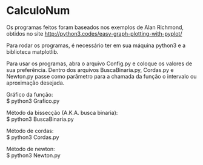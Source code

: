 # CalculoNum

Os programas feitos foram baseados nos exemplos de Alan Richmond, obtidos no site http://python3.codes/easy-graph-plotting-with-pyplot/

Para rodar os programas, é necessário ter em sua máquina python3 e a biblioteca matplotlib.


Para usar os programas, abra o arquivo Config.py e coloque os valores de sua preferência.
Dentro dos arquivos BuscaBinaria.py, Cordas.py e Newton.py passe como parâmetro para
a chamada da função o intervalo ou aproximação desejada.  

Gráfico da função:  
$ python3 Grafico.py

Método da bissecção (A.K.A. busca binaria):  
$ python3 BuscaBinaria.py

Método de cordas:  
$ python3 Cordas.py

Método de newton:  
$ python3 Newton.py
